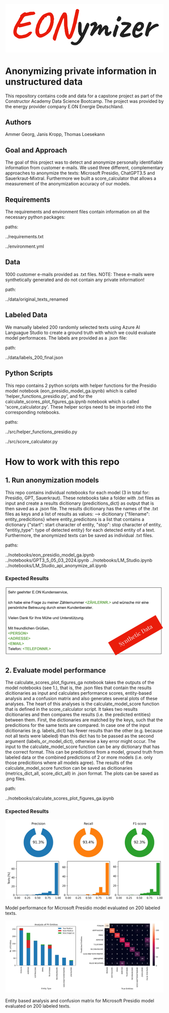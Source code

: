 ![alt text](./reports/example_figs/eonymizer_logo.png)

# Anonymizing private information in unstructured data

This repository contains code and data for a capstone project as part of the Constructor Academy Data Science Bootcamp.
The project was provided by the energy provider company E.ON Energie Deutschland.

## Authors

Ammer Georg, Janis Kropp, Thomas Loesekann

## Goal and Approach

The goal of this project was to detect and anonymize personally identifiable information from customer e-mails.
We used three different, complementary approaches to anonymize the texts: Microsoft Presidio, ChatGPT3.5 and Sauerkraut-Mixtral.
Furthermore we built a score_calculator that allows a measurement of the anonymization accuracy of our models.

## Requirements

The requirements and environment files contain information on all the necessary python packages:

paths:

../requirements.txt

../environment.yml

## Data

1000 customer e-mails provided as .txt files. NOTE: These e-mails were synthetically generated and do not contain any private information!

path:

../data/original_texts_renamed

## Labeled Data

We manually labeled 200 randomly selected texts using Azure AI Languague Studio to create a ground truth with which we could evaluate model performaces.
The labels are provided as a .json file:

path:

../data/labels_200_final.json

## Python Scripts

This repo contains 2 python scripts with helper functions for the Presidio model notebook (eon_presidio_model_ga.ipynb) which is called 'helper_functions_presidio.py',
and for the calculate_scores_plot_figures_ga.ipynb notebook which is called 'score_calculator.py'.
These helper scrips need to be imported into the corresponding notebooks.

paths:
	
../src/helper_functions_presidio.py

../src/score_calculator.py


# How to work with this repo

## 1. Run anonymization models
This repo contains individual notebooks for each model (3 in total for: Presidio, GPT, Sauerkraut).
These notebooks take a folder with .txt files as input and create a results dicitionary (predicitions_dict) as output that is then saved as a .json file.
The results dicitionary has the names of the .txt files as keys and a list of results as values:
--> dicitionary {"filename": entity_predicitions} where entity_predicitons is a list that contains a dictionary 
{"start": start character of entity, "stop": stop character of entity, "entitiy_type": type of detected entity} for each detected entity of a text.
Furthermore, the anonymized texts can be saved as individual .txt files.

paths:

../notebooks/eon_presidio_model_ga.ipynb
../notebooks/GPT3_5_05_03_2024.ipynb 
../notebooks/LM_Studio.ipynb
../notebooks/LM_Studio_api_anonymize_all.ipynb

### Expected Results

![alt text](./reports/example_figs/example_email.png)


## 2. Evaluate model performance
The calculate_scores_plot_figures_ga notebook takes the outputs of the model notebooks (see 1.), that is, the .json files that contain the results dicitionaries
as input and calculates performance scores, entity-based analysis and a confusion matrix and also generates several plots of these analyses.
The heart of this analyses is the calculate_model_score function that is defined in the score_calculator script. It takes two results dicitionaries and then compares
the results (i.e. the predicted entities) between them. First, the dictionaries are matched by the keys, such that the predicitions for the same texts are compared.
In case one of the input dicitionaries (e.g. labels_dict) has fewer results than the other (e.g. because not all texts were labeled)
than this dict has to be passed as the second argument (labels_or_model_dict), otherwise a key error might occur.
The input to the calculate_model_score function can be any dictionary that has the correct format. This can be predicitions from a model, ground truth from labeled data
or the combined predictions of 2 or more models (i.e. only those predicitions where all models agree). 
The results of the calculate_model_score function can be saved as dicitionaries (metrics_dict_all, score_dict_all) in .json format.
The plots can be saved as .png files.

path:

../notebooks/calculate_scores_plot_figures_ga.ipynb	

### Expected Results

![alt text](./reports/example_figs/scores_presidio.png)

Model performance for Microsoft Presidio model evaluated on 200 labeled texts.


![alt text](./reports/example_figs/entities_cm_presidio.png)

Entity based analysis and confusion matrix for Microsoft Presidio model evaluated on 200 labeled texts.






